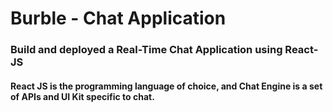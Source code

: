 # Burble - Chat Application

### Build and deployed a Real-Time Chat Application using React-JS

#### React JS is the programming language of choice, and Chat Engine is a set of APIs and UI Kit specific to chat.